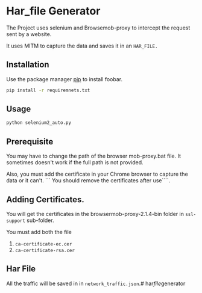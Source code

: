 # Har_file Generator

The Project uses selenium and Browsemob-proxy to intercept the request sent by a website.

It uses MITM to capture the data and saves it in an ```HAR_FILE.```


## Installation

Use the package manager [pip](https://pip.pypa.io/en/stable/) to install foobar.

```bash
pip install -r requiremnets.txt
```

## Usage

```bash
python selenium2_auto.py
```

## Prerequisite

You may have to change the path of the browser mob-proxy.bat file. It sometimes doesn't work if the full path is not provided.

Also, you must add the certificate in your Chrome browser to capture the data or it can't. ``` You should remove the certificates after use````.
## Adding Certificates.

You will get the certificates in the browsermob-proxy-2.1.4-bin folder in ```ssl-support``` sub-folder.

You must add both the file 
1. ```ca-certificate-ec.cer```
2. ```ca-certificate-rsa.cer```

## Har File

All the traffic will be saved in in ```network_traffic.json```.#   h a r _ f i l e _ g e n e r a t o r 
 
 
